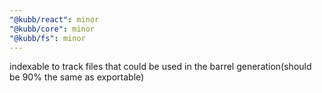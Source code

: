 ```yaml
---
"@kubb/react": minor
"@kubb/core": minor
"@kubb/fs": minor
---
```


indexable to track files that could be used in the barrel generation(should be 90% the same as exportable)
